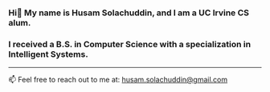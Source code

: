 ### Hi👋 My name is Husam Solachuddin, and I am a UC Irvine CS alum.
### I received a B.S. in Computer Science with a specialization in Intelligent Systems.

***
📫 Feel free to reach out to me at: husam.solachuddin@gmail.com

<!--
**Huspam/Huspam** is a ✨ _special_ ✨ repository because its `README.md` (this file) appears on your GitHub profile.

Here are some ideas to get you started:

- 🔭 I’m currently working on ...
- 🌱 I’m currently learning ...
- 👯 I’m looking to collaborate on ...
- 🤔 I’m looking for help with ...
- 💬 Ask me about ...
- 📫 How to reach me: ...
- 😄 Pronouns: ...
- ⚡ Fun fact: ...
-->
